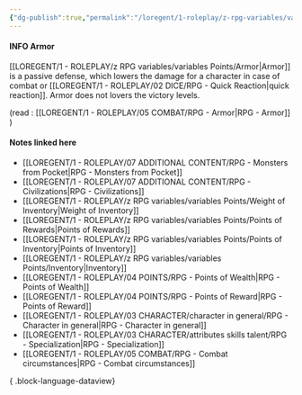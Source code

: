 ```yaml
---
{"dg-publish":true,"permalink":"/loregent/1-roleplay/z-rpg-variables/variables-points/armor/"}
---
```


#### INFO Armor

[[LOREGENT/1 - ROLEPLAY/z RPG variables/variables Points/Armor\|Armor]] is a passive defense, which lowers the damage for a character in case of combat or [[LOREGENT/1 - ROLEPLAY/02 DICE/RPG - Quick Reaction\|quick reaction]]. Armor does not lovers the victory levels.

(read : [[LOREGENT/1 - ROLEPLAY/05 COMBAT/RPG - Armor\|RPG - Armor]] )
#### Notes linked here
- [[LOREGENT/1 - ROLEPLAY/07 ADDITIONAL CONTENT/RPG - Monsters from Pocket\|RPG - Monsters from Pocket]]
- [[LOREGENT/1 - ROLEPLAY/07 ADDITIONAL CONTENT/RPG - Civilizations\|RPG - Civilizations]]
- [[LOREGENT/1 - ROLEPLAY/z RPG variables/variables Points/Weight of Inventory\|Weight of Inventory]]
- [[LOREGENT/1 - ROLEPLAY/z RPG variables/variables Points/Points of Rewards\|Points of Rewards]]
- [[LOREGENT/1 - ROLEPLAY/z RPG variables/variables Points/Points of Inventory\|Points of Inventory]]
- [[LOREGENT/1 - ROLEPLAY/z RPG variables/variables Points/Inventory\|Inventory]]
- [[LOREGENT/1 - ROLEPLAY/04 POINTS/RPG - Points of Wealth\|RPG - Points of Wealth]]
- [[LOREGENT/1 - ROLEPLAY/04 POINTS/RPG - Points of Reward\|RPG - Points of Reward]]
- [[LOREGENT/1 - ROLEPLAY/03 CHARACTER/character in general/RPG - Character in general\|RPG - Character in general]]
- [[LOREGENT/1 - ROLEPLAY/03 CHARACTER/attributes skills talent/RPG - Specialization\|RPG - Specialization]]
- [[LOREGENT/1 - ROLEPLAY/05 COMBAT/RPG - Combat circumstances\|RPG - Combat circumstances]]

{ .block-language-dataview}
